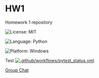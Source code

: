 # HW1
Homework 1 repository


![License: MIT](https://img.shields.io/badge/License-MIT-green.svg)

![Language: Python](https://img.shields.io/badge/Language-Python-blue.svg)

![Platform: Windows](https://img.shields.io/badge/Platform-Linux-yellow.svg)

Test
[![.github/workflows/pytest_status.yml](https://github.com/CSC-510-Group-5/HW1/actions/workflows/pytest_status.yml/badge.svg)](https://github.com/CSC-510-Group-5/HW1/actions/workflows/pytest_status.yml)


[Group Chat](https://discord.com/channels/1322756098582904842/1327012794704461845)
